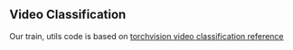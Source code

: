 ## Video Classification

Our train, utils code is based on [torchvision video classification reference](https://github.com/pytorch/vision/tree/main/references/video_classification)